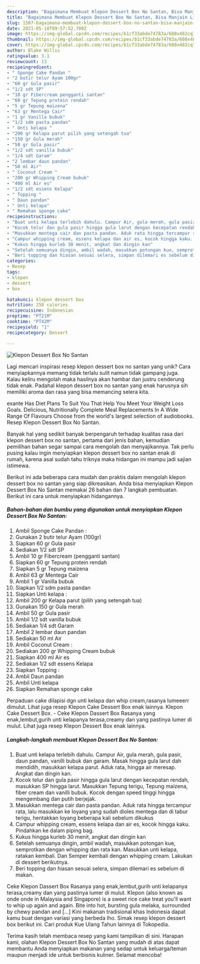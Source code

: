 ```yaml
---
description: "Bagaimana Membuat Klepon Dessert Box No Santan, Bisa Manjain Lidah"
title: "Bagaimana Membuat Klepon Dessert Box No Santan, Bisa Manjain Lidah"
slug: 1507-bagaimana-membuat-klepon-dessert-box-no-santan-bisa-manjain-lidah
date: 2021-05-18T09:57:52.700Z
image: https://img-global.cpcdn.com/recipes/b1cf33abde74783a/680x482cq70/klepon-dessert-box-no-santan-foto-resep-utama.jpg
thumbnail: https://img-global.cpcdn.com/recipes/b1cf33abde74783a/680x482cq70/klepon-dessert-box-no-santan-foto-resep-utama.jpg
cover: https://img-global.cpcdn.com/recipes/b1cf33abde74783a/680x482cq70/klepon-dessert-box-no-santan-foto-resep-utama.jpg
author: Blake Willis
ratingvalue: 3.1
reviewcount: 13
recipeingredient:
- " Sponge Cake Pandan "
- "2 butir telur Ayam 100gr"
- "60 gr Gula pasir"
- "1/2 sdt SP"
- "10 gr Fibercream pengganti santan"
- "60 gr Tepung protein rendah"
- "5 gr Tepung maizena"
- "63 gr Mentega Cair"
- "1 gr Vanilla bubuk"
- "1/2 sdm pasta pandan"
- " Unti kelapa "
- "200 gr Kelapa parut pilih yang setengah tua"
- "150 gr Gula merah"
- "50 gr Gula pasir"
- "1/2 sdt vanilla bubuk"
- "1/4 sdt Garam"
- "2 lembar daun pandan"
- "50 ml Air"
- " Coconut Cream "
- "200 gr Whipping Cream bubuk"
- "400 ml Air es"
- "1/2 sdt essens Kelapa"
- " Topping "
- " Daun pandan"
- " Unti kelapa"
- " Remahan sponge cake"
recipeinstructions:
- "Buat unti kelapa terlebih dahulu. Campur Air, gula merah, gula pasir, daun pandan, vanilli bubuk dan garam. Masak hingga gula larut dah mendidih, masukkan kelapa parut. Aduk rata, hingga air meresap. Angkat dan dingin kan."
- "Kocok telur dan gula pasir hingga gula larut dengan kecepatan rendah, masukkan SP hingga larut. Masukkan Tepung terigu, Tepung maizena, fiber cream dan vanilli bubuk. Kocok dengan speed tinggi hingga mengembang dan putih berjejak."
- "Masukkan mentega cair dan pasta pandan. Aduk rata hingga tercampur rata, lalu masukkan ke loyang yang sudah dioles mentega dan di tabur terigu, hentakkan loyang beberapa kali sebelum dikukus"
- "Campur whipping cream, essens kelapa dan air es, kocok hingga kaku. Pindahkan ke dalam piping bag."
- "Kukus hingga kurleb 30 menit, angkat dan dingin kan"
- "Setelah semuanya dingin, ambil wadah, masukkan potongan kue, semprotkan dengan whipping dan rata kan. Masukkan unti kelapa, ratakan kembali. Dan Semper kembali dengan whipping cream. Lakukan di dessert berikutnya."
- "Beri topping dan hiasan sesuai selera, simpan dilemari es sebelum di makan."
categories:
- Resep
tags:
- klepon
- dessert
- box

katakunci: klepon dessert box 
nutrition: 250 calories
recipecuisine: Indonesian
preptime: "PT21M"
cooktime: "PT42M"
recipeyield: "1"
recipecategory: Dessert

---
```



![Klepon Dessert Box No Santan](https://img-global.cpcdn.com/recipes/b1cf33abde74783a/680x482cq70/klepon-dessert-box-no-santan-foto-resep-utama.jpg)

Lagi mencari inspirasi resep klepon dessert box no santan yang unik? Cara menyiapkannya memang tidak terlalu sulit namun tidak gampang juga. Kalau keliru mengolah maka hasilnya akan hambar dan justru cenderung tidak enak. Padahal klepon dessert box no santan yang enak harusnya sih memiliki aroma dan rasa yang bisa memancing selera kita.

exante Has Diet Plans To Suit You That Help You Meet Your Weight Loss Goals. Delicious, Nutritionally Complete Meal Replacements In A Wide Range Of Flavours Choose from the world&#39;s largest selection of audiobooks. Resep Klepon Dessert Box No Santan.

Banyak hal yang sedikit banyak berpengaruh terhadap kualitas rasa dari klepon dessert box no santan, pertama dari jenis bahan, kemudian pemilihan bahan segar sampai cara mengolah dan menyajikannya. Tak perlu pusing kalau ingin menyiapkan klepon dessert box no santan enak di rumah, karena asal sudah tahu triknya maka hidangan ini mampu jadi sajian istimewa.


Berikut ini ada beberapa cara mudah dan praktis dalam mengolah klepon dessert box no santan yang siap dikreasikan. Anda bisa menyiapkan Klepon Dessert Box No Santan memakai 26 bahan dan 7 langkah pembuatan. Berikut ini cara untuk menyiapkan hidangannya.

<!--inarticleads1-->

##### Bahan-bahan dan bumbu yang digunakan untuk menyiapkan Klepon Dessert Box No Santan:

1. Ambil  Sponge Cake Pandan :
1. Gunakan 2 butir telur Ayam (100gr)
1. Siapkan 60 gr Gula pasir
1. Sediakan 1/2 sdt SP
1. Ambil 10 gr Fibercream (pengganti santan)
1. Siapkan 60 gr Tepung protein rendah
1. Siapkan 5 gr Tepung maizena
1. Ambil 63 gr Mentega Cair
1. Ambil 1 gr Vanilla bubuk
1. Siapkan 1/2 sdm pasta pandan
1. Siapkan  Unti kelapa :
1. Ambil 200 gr Kelapa parut (pilih yang setengah tua)
1. Gunakan 150 gr Gula merah
1. Ambil 50 gr Gula pasir
1. Ambil 1/2 sdt vanilla bubuk
1. Sediakan 1/4 sdt Garam
1. Ambil 2 lembar daun pandan
1. Sediakan 50 ml Air
1. Ambil  Coconut Cream :
1. Sediakan 200 gr Whipping Cream bubuk
1. Siapkan 400 ml Air es
1. Sediakan 1/2 sdt essens Kelapa
1. Siapkan  Topping :
1. Ambil  Daun pandan
1. Ambil  Unti kelapa
1. Siapkan  Remahan sponge cake


Perpaduan cake dilapisi dgn unti kelapa dan whip cream,rasanya lumeeerr dimulut. Lihat juga resep Klepon Cake Dessert Box enak lainnya. Klepon Cake Dessert Box. - Ceke Klepon Dassert Box Rasanya yang enak,lembut,gurih unti kelapanya terasa,creamy dan yang pastinya lumer di mulut. Lihat juga resep Klepon Dessert Box enak lainnya. 

<!--inarticleads2-->

##### Langkah-langkah membuat Klepon Dessert Box No Santan:

1. Buat unti kelapa terlebih dahulu. Campur Air, gula merah, gula pasir, daun pandan, vanilli bubuk dan garam. Masak hingga gula larut dah mendidih, masukkan kelapa parut. Aduk rata, hingga air meresap. Angkat dan dingin kan.
1. Kocok telur dan gula pasir hingga gula larut dengan kecepatan rendah, masukkan SP hingga larut. Masukkan Tepung terigu, Tepung maizena, fiber cream dan vanilli bubuk. Kocok dengan speed tinggi hingga mengembang dan putih berjejak.
1. Masukkan mentega cair dan pasta pandan. Aduk rata hingga tercampur rata, lalu masukkan ke loyang yang sudah dioles mentega dan di tabur terigu, hentakkan loyang beberapa kali sebelum dikukus
1. Campur whipping cream, essens kelapa dan air es, kocok hingga kaku. Pindahkan ke dalam piping bag.
1. Kukus hingga kurleb 30 menit, angkat dan dingin kan
1. Setelah semuanya dingin, ambil wadah, masukkan potongan kue, semprotkan dengan whipping dan rata kan. Masukkan unti kelapa, ratakan kembali. Dan Semper kembali dengan whipping cream. Lakukan di dessert berikutnya.
1. Beri topping dan hiasan sesuai selera, simpan dilemari es sebelum di makan.


Ceke Klepon Dassert Box Rasanya yang enak,lembut,gurih unti kelapanya terasa,creamy dan yang pastinya lumer di mulut. Klepon (also known as onde onde in Malaysia and Singapore) is a sweet rice cake treat you&#39;ll want to whip up again and again. Bite into hot, bursting gula melaka, surrounded by chewy pandan and […] Kini makanan tradisional khas Indonesia dapat kamu buat dengan variasi yang berbeda lho. Simak resep klepon dessert box berikut ini. Cari produk Kue Ulang Tahun lainnya di Tokopedia. 

Terima kasih telah membaca resep yang kami tampilkan di sini. Harapan kami, olahan Klepon Dessert Box No Santan yang mudah di atas dapat membantu Anda menyiapkan makanan yang sedap untuk keluarga/teman maupun menjadi ide untuk berbisnis kuliner. Selamat mencoba!
